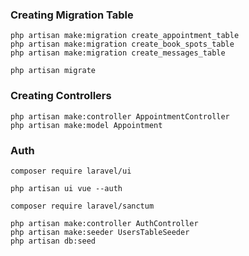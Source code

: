 ### Creating Migration Table
```
php artisan make:migration create_appointment_table
php artisan make:migration create_book_spots_table
php artisan make:migration create_messages_table

php artisan migrate
```

### Creating Controllers
```
php artisan make:controller AppointmentController
php artisan make:model Appointment
```

### Auth
```
composer require laravel/ui

php artisan ui vue --auth
```

```
composer require laravel/sanctum

php artisan make:controller AuthController
php artisan make:seeder UsersTableSeeder
php artisan db:seed
```

